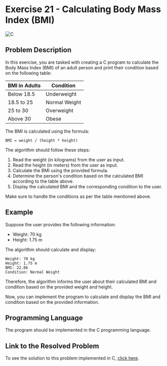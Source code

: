 # Exercise 21 - Calculating Body Mass Index (BMI)

![C](https://img.shields.io/badge/C-DA1F26?style=for-the-badge&logo=c&logoColor=white)

## Problem Description

In this exercise, you are tasked with creating a C program to calculate the Body Mass Index (BMI) of an adult person and print their condition based on the following table:

| BMI in Adults | Condition          |
|---------------|--------------------|
| Below 18.5    | Underweight        |
| 18.5 to 25    | Normal Weight      |
| 25 to 30      | Overweight         |
| Above 30      | Obese              |

The BMI is calculated using the formula:

```
BMI = weight / (height * height)
```

The algorithm should follow these steps:

1. Read the weight (in kilograms) from the user as input.
2. Read the height (in meters) from the user as input.
3. Calculate the BMI using the provided formula.
4. Determine the person's condition based on the calculated BMI according to the table above.
5. Display the calculated BMI and the corresponding condition to the user.

Make sure to handle the conditions as per the table mentioned above.

## Example

Suppose the user provides the following information:

- Weight: 70 kg
- Height: 1.75 m

The algorithm should calculate and display:

```
Weight: 70 kg
Height: 1.75 m
BMI: 22.86
Condition: Normal Weight
```

Therefore, the algorithm informs the user about their calculated BMI and condition based on the provided weight and height.

Now, you can implement the program to calculate and display the BMI and condition based on the provided information.

## Programming Language

The program should be implemented in the C programming language.

## Link to the Resolved Problem

To see the solution to this problem implemented in C, [click here](/2020_2/CAP/Cycle5/Exercises/E21/E21.c).

